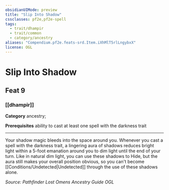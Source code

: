 ```yaml
---
obsidianUIMode: preview
title: "Slip Into Shadow"
cssclasses: pf2e,pf2e-spell
tags:
  - trait/dhampir
  - trait/common
  - category/ancestry
aliases: "Compendium.pf2e.feats-srd.Item.iXhMlT5rlLngybxX"
license: OGL
---
```

# Slip Into Shadow
## Feat 9
### [[dhampir]]

**Category** ancestry; 



**Prerequisites** ability to cast at least one spell with the darkness trait
* * *
Your shadow magic bleeds into the space around you. Whenever you cast a spell with the darkness trait, a lingering aura of shadows reduces bright light within a 5-foot emanation around you to dim light until the end of your turn. Like in natural dim light, you can use these shadows to Hide, but the aura still makes your overall position obvious, so you can't become [[Conditions/Undetected|Undetected]] through the use of these shadows alone.

*Source: Pathfinder Lost Omens Ancestry Guide*
*OGL*
